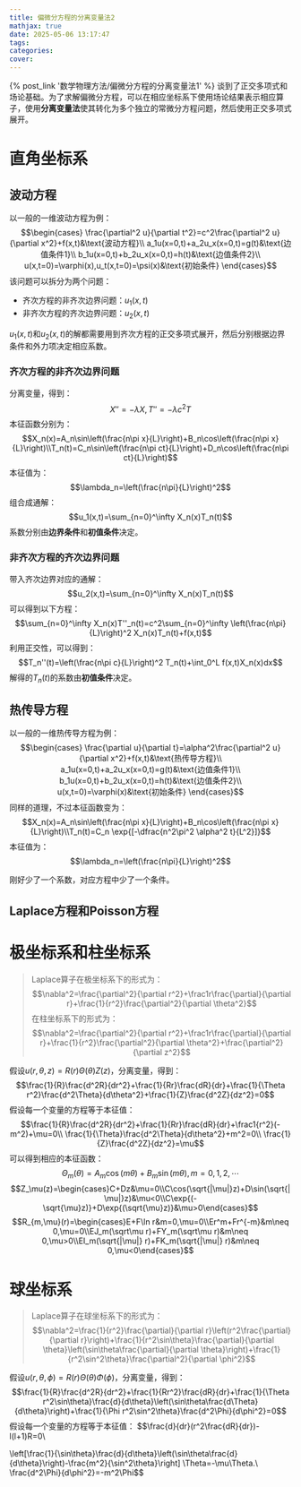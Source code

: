 ```yaml
---
title: 偏微分方程的分离变量法2
mathjax: true
date: 2025-05-06 13:17:47
tags:
categories:
cover:
---
```


{% post_link '数学物理方法/偏微分方程的分离变量法1' %} 谈到了正交多项式和场论基础。为了求解偏微分方程，可以在相应坐标系下使用场论结果表示相应算子，使用**分离变量法**使其转化为多个独立的常微分方程问题，然后使用正交多项式展开。

# 直角坐标系

## 波动方程

以一般的一维波动方程为例：
$$\begin{cases}
\frac{\partial^2 u}{\partial t^2}=c^2\frac{\partial^2 u}{\partial x^2}+f(x,t)&\text{波动方程}\\
a_1u(x=0,t)+a_2u_x(x=0,t)=g(t)&\text{边值条件1}\\
b_1u(x=0,t)+b_2u_x(x=0,t)=h(t)&\text{边值条件2}\\
u(x,t=0)=\varphi(x),u_t(x,t=0)=\psi(x)&\text{初始条件}
\end{cases}$$
该问题可以拆分为两个问题：
- 齐次方程的非齐次边界问题：$u_1(x,t)$
- 非齐次方程的齐次边界问题：$u_2(x,t)$

$u_1(x,t)$和$u_2(x,t)$的解都需要用到齐次方程的正交多项式展开，然后分别根据边界条件和外力项决定相应系数。

### 齐次方程的非齐次边界问题
分离变量，得到：
$$X''=-\lambda X,T''=-\lambda c^2 T$$
本征函数分别为：
$$X_n(x)=A_n\sin\left(\frac{n\pi x}{L}\right)+B_n\cos\left(\frac{n\pi x}{L}\right)\\T_n(t)=C_n\sin\left(\frac{n\pi ct}{L}\right)+D_n\cos\left(\frac{n\pi ct}{L}\right)$$
本征值为：
$$\lambda_n=\left(\frac{n\pi}{L}\right)^2$$
组合成通解：
$$u_1(x,t)=\sum_{n=0}^\infty X_n(x)T_n(t)$$
系数分别由**边界条件**和**初值条件**决定。

### 非齐次方程的齐次边界问题
带入齐次边界对应的通解：
$$u_2(x,t)=\sum_{n=0}^\infty X_n(x)T_n(t)$$
可以得到以下方程：
$$\sum_{n=0}^\infty  X_n(x)T''_n(t)=c^2\sum_{n=0}^\infty \left(\frac{n\pi}{L}\right)^2 X_n(x)T_n(t)+f(x,t)$$
利用正交性，可以得到：
$$T_n''(t)=\left(\frac{n\pi c}{L}\right)^2  T_n(t)+\int_0^L f(x,t)X_n(x)dx$$
解得的$T_n(t)$的系数由**初值条件**决定。


## 热传导方程
以一般的一维热传导方程为例：
$$\begin{cases}
\frac{\partial u}{\partial t}=\alpha^2\frac{\partial^2 u}{\partial x^2}+f(x,t)&\text{热传导方程}\\
a_1u(x=0,t)+a_2u_x(x=0,t)=g(t)&\text{边值条件1}\\
b_1u(x=0,t)+b_2u_x(x=0,t)=h(t)&\text{边值条件2}\\
u(x,t=0)=\varphi(x)&\text{初始条件}
\end{cases}$$
同样的道理，不过本征函数变为：
$$X_n(x)=A_n\sin\left(\frac{n\pi x}{L}\right)+B_n\cos\left(\frac{n\pi x}{L}\right)\\T_n(t)=C_n \exp{[-\dfrac{n^2\pi^2 \alpha^2 t}{L^2}]}$$
本征值为：
$$\lambda_n=\left(\frac{n\pi}{L}\right)^2$$

刚好少了一个系数，对应方程中少了一个条件。

## Laplace方程和Poisson方程


# 极坐标系和柱坐标系

> Laplace算子在极坐标系下的形式为：
> $$\nabla^2=\frac{\partial^2}{\partial r^2}+\frac1r\frac{\partial}{\partial r}+\frac{1}{r^2}\frac{\partial^2}{\partial \theta^2}$$
> 在柱坐标系下的形式为：
> $$\nabla^2=\frac{\partial^2}{\partial r^2}+\frac1r\frac{\partial}{\partial r}+\frac{1}{r^2}\frac{\partial^2}{\partial \theta^2}+\frac{\partial^2}{\partial z^2}$$

假设$u(r,\theta,z)=R(r)\Theta(\theta)Z(z)$，分离变量，得到：
$$\frac{1}{R}\frac{d^2R}{dr^2}+\frac{1}{Rr}\frac{dR}{dr}+\frac{1}{\Theta r^2}\frac{d^2\Theta}{d\theta^2}+\frac{1}{Z}\frac{d^2Z}{dz^2}=0$$
假设每一个变量的方程等于本征值：
$$\frac{1}{R}\frac{d^2R}{dr^2}+\frac{1}{Rr}\frac{dR}{dr}+\frac1{r^2}(-m^2)+\mu=0\\
\frac{1}{\Theta}\frac{d^2\Theta}{d\theta^2}+m^2=0\\
\frac{1}{Z}\frac{d^2Z}{dz^2}=\mu$$
可以得到相应的本征函数：
$$\Theta_m(\theta)=A_m\cos(m\theta)+B_m\sin(m\theta),m=0,1,2,\cdots$$
$$Z_\mu(z)=\begin{cases}C+Dz&\mu=0\\C\cos(\sqrt{|\mu|}z)+D\sin(\sqrt{|\mu|}z)&\mu<0\\C\exp{(-\sqrt{\mu}z)}+D\exp{(\sqrt{\mu}z)}&\mu>0\end{cases}$$
$$R_{m,\mu}(r)=\begin{cases}E+F\ln r&m=0,\mu=0\\Er^m+Fr^{-m}&m\neq 0,\mu=0\\EJ_m(\sqrt\mu r)+FY_m(\sqrt\mu r)&m\neq 0,\mu>0\\EI_m(\sqrt{|\mu|} r)+FK_m(\sqrt{|\mu|} r)&m\neq 0,\mu<0\end{cases}$$

# 球坐标系

> Laplace算子在球坐标系下的形式为：
> $$\nabla^2=\frac{1}{r^2}\frac{\partial}{\partial r}\left(r^2\frac{\partial}{\partial r}\right)+\frac{1}{r^2\sin\theta}\frac{\partial}{\partial \theta}\left(\sin\theta\frac{\partial}{\partial \theta}\right)+\frac{1}{r^2\sin^2\theta}\frac{\partial^2}{\partial \phi^2}$$

假设$u(r,\theta,\phi)=R(r)\Theta(\theta)\Phi(\phi)$，分离变量，得到：
$$\frac{1}{R}\frac{d^2R}{dr^2}+\frac{1}{Rr^2}\frac{dR}{dr}+\frac{1}{\Theta r^2\sin\theta}\frac{d}{d\theta}\left(\sin\theta\frac{d\Theta}{d\theta}\right)+\frac{1}{\Phi r^2\sin^2\theta}\frac{d^2\Phi}{d\phi^2}=0$$
假设每一个变量的方程等于本征值：
$$\frac{d}{dr}(r^2\frac{dR}{dr})-l(l+1)R=0\\

\left[\frac{1}{\sin\theta}\frac{d}{d\theta}\left(\sin\theta\frac{d}{d\theta}\right)-\frac{m^2}{\sin^2\theta}\right]
\Theta=-\mu\Theta.\\
\frac{d^2\Phi}{d\phi^2}=-m^2\Phi$$